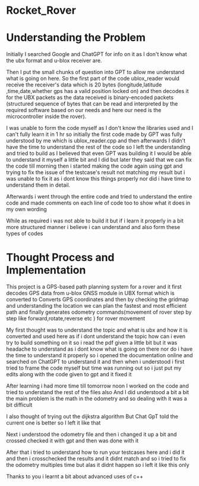 # Rocket_Rover

# Understanding the Problem


Initially I searched Google and ChatGPT for info on it as I don't know what the ubx format and u-blox receiver are.

Then I put the small chunks of question into GPT to allow me understand what is going on here. So the first part of the code ublox_reader would receive the receiver's data which is 20 bytes (longitude,latitude ,time,date,whether gps has a valid position locked on) and then decodes it for the UBX packets as the data received is binary-encoded packets (structured sequence of bytes that can be read and interpreted by the required software based on our needs and here our need is the microcontroller inside the rover).


I was unable to form the code myself as I don't know the libraries used and I can't fully learn it in 1 hr so initially the first code made by GPT was fully understood by me which is ublox_reader.cpp and then afterwards I didn't have the time to understand the rest of the code so I left the understanding and tried to build as I believed that even GPT was building it I would be able to understand it myself a little bit and I did but later they said that we can fix the code till morning then i started making the code again using gpt and trying to fix the issue of the testcase's result not matching my result but i was unable to fix it as i dont know this things properly nor did i have time to understand them in detail.


 Afterwards i went through the entire code and tried to understand the entire code and made comments on each line of code too to show what it does in my own wording

While as required i was not able to build it but if i learn it properly in a bit more structured manner i believe i can understand and also form these types of codes  


# Thought Process and Implementation


This project is a GPS-based path planning system for a rover and it first decodes GPS data from u-blox GNSS module in UBX format which is converted to Converts GPS coordinates and then by checking the gridmap and understanding the location we can plan the fastest and most efficient path and finally generates odometry commands(movement of rover step by step like forward,rotate,reverse etc ) for rover movement


My first thought was to understand the topic and what is ubx and how it is converted and used here as if i dont understand the topic how can i even try to build something on it so i read the pdf given a little bit but it was headache to understand as i dont know what is going on there nor do i have the time to understand it properly so i opened the documentation online and searched on ChatGPT to understand it and then when i understood i first tried to frame the code myself but time was running out so i just put my edits along with the code given to gpt and it fixed it 

After learning i had more time till tomorrow noon I worked on the code and tried to understand the rest of the files also And I did understood a bit a bit the main problem is the math in the odometry and so dealing with it was a bit difficult

I also thought of trying out the dijkstra algorithm  But Chat GpT told the current one is better so I left it like that

Next i understood the odometry file and then i changed it up a bit and crossed checked it with gpt and then was done with it

After that i tried to understand how to run your testcases here and i did it and then i crosschecked the results and it didnt match and so i tried to fix the odometry multiples time but alas it didnt happen so i left it like this only 

Thanks to you i learnt a bit about advanced uses of c++